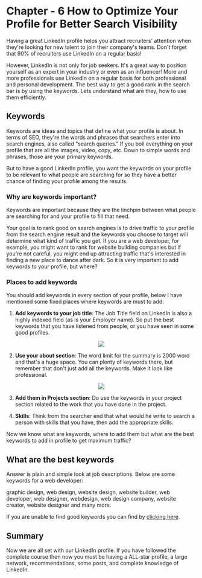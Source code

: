 # Chapter - 6 How to Optimize Your Profile for Better Search Visibility

Having a great LinkedIn profile helps you attract recruiters' attention when they're looking for new talent to join their company's teams. Don't forget that 90% of recruiters use LinkedIn on a regular basis! 

However, LinkedIn is not only for job seekers. It's a great way to position yourself as an expert in your industry or even as an influencer! More and more professionals use LinkedIn on a regular basis for both professional and personal development. The best way to get a good rank in the search bar is by using the keywords. Lets understand what are they, how to use them efficiently.  

## Keywords
Keywords are ideas and topics that define what your profile is about. In terms of SEO, they're the words and phrases that searchers enter into search engines, also called "search queries." If you boil everything on your profile that are all the images, video, copy, etc. Down to simple words and phrases, those are your primary keywords.

But to have a good LinkedIn profile, you want the keywords on your profile to be relevant to what people are searching for so they have a better chance of finding your profile among the results.

### Why are keywords important?
Keywords are important because they are the linchpin between what people are searching for and your profile to fill that need.

 Your goal is to rank good on search engines is to drive traffic to your profile from the search engine result and the keywords you choose to target will determine what kind of traffic you get. If you are a web developer, for example, you might want to rank for website building companies but if you're not careful, you might end up attracting traffic that's interested in finding a new place to dance after dark. So it is very important to add keywords to your profile, but where?

 ### Places to add keywords
You should add keywords in every section of your profile, below I have mentioned some fixed places where keywords are must to add:
 1. **Add keywords to your job title**: The Job Title field on LinkedIn is also a highly indexed field (as is your Employer name). So put the best keywords that you have listened from people, or you have seen in some good profiles. 

 <p text align="center"><img src="https://www.letseatgrandma.com/wp-content/uploads/2020/02/top-keywords-for-linkedin-2020-most-searched-keywords-on-linkedin-marketing-keywords-for-linkedin-hr-keywords-for-linkedin-list-of-keywords-for-linkedin-profile-2.png"></p>

 2. **Use your about section**: The word limit for the summary is 2000 word and that's a huge space. You can plenty of keywords there, but remember that don't just add all the keywords. Make it look like professional.

 <p text align="center"><img src="https://www.letseatgrandma.com/wp-content/uploads/2020/02/top-keywords-for-linkedin-2020-most-searched-keywords-on-linkedin-marketing-keywords-for-linkedin-hr-keywords-for-linkedin-list-of-keywords-for-linkedin-profile-3.png"></p>

 3. **Add them in Projects section**: Do use the keywords in your project section related to the work that you have done in the project.

 4. **Skills**: Think from the searcher end that what would he write to search a person with skills that you have, then add the appropriate skills.

Now we know what are keywords, where to add them but what are the best keywords to add in profile to get maximum traffic? 

## What are the best keywords
Answer is plain and simple look at job descriptions. Below are some keywords for a web developer:

graphic design, web design, website design, website builder, web developer, web designer, webdesign, web design company, website creator, website designer and many more.

If you are unable to find good keywords you can find by [clicking here](https://www.wordstream.com/popular-keywords).


## Summary
Now we are all set with our LinkedIn profile. If you have followed the complete course then now you must be having a ALL-star profile, a large network, recommendations, some posts, and complete knowledge of LinkedIn. 